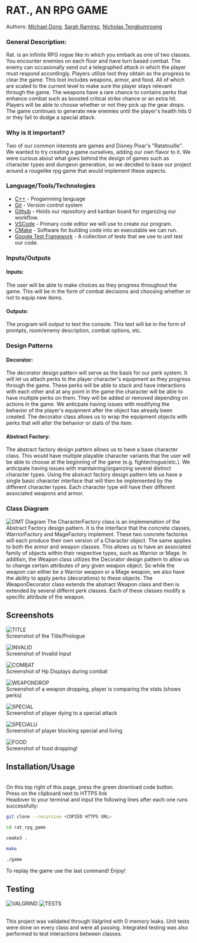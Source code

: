 # RAT., AN RPG GAME

Authors: [Michael Dong](https://github.com/toothnnail), [Sarah Ramirez](https://github.com/Sarah-Rami27), [Nicholas Tengbumroong](https://github.com/nicholastengbumroong)

### General Description:
>  
Rat. is an infinite RPG rogue like in which you embark as one of two classes. You encounter enemies on each floor and have turn based combat. The enemy can occasionally send out a telegraphed attack in which the player must respond accordingly. Players utilize loot they obtain as the progress to clear the game. This loot includes weapons, armor, and food. All of which are scaled to the current level to make sure the player stays relevant through the game. The weapons have a rare chance to contains perks that enhance combat such as boosted critical strike chance or an extra hit. Players will be able to choose whether or not they pick up the gear drops. The game continues to generate new enemies until the player's health hits 0 or they fail to dodge a special attack.
> 
### Why is it important?
Two of our common interests are games and Disney Pixar's "Ratatouille". We wanted to try creating a game ourselves, adding our own flavor to it. We were curious about what goes behind the design of games such as character types and dungeon generation, so we decided to base our project around a rougelike rpg game that would implement these aspects. 
> 
### Language/Tools/Technologies
* [C++](https://www.cplusplus.com/) - Progamming language
* [Git](https://git-scm.com/) - Version control system 
* [Github](https://github.com/) - Holds our repository and kanban board for organizing our workflow. 
* [VSCode](https://code.visualstudio.com/) - Primary code editor we will use to create our program.
* [CMake](https://cmake.org/) - Software for building code into an executable we can run. 
* [Google Test Framework](https://github.com/google/googletest) - A collection of tests that we use to unit test our code. 

### Inputs/Outputs <br/>
#### Inputs: 
  The user will be able to make choices as they progress throughout the game. This will be in the form of combat decisions and choosing whether or not to equip new items.  
#### Outputs: 
  The program will output to text the console. This text will be in the form of prompts, room/enemy description, combat options, etc.  

### Design Patterns <br/>
#### Decorator: 
The decorator design pattern will serve as the basis for our perk system. It will let us attach perks to the player character's equipment as they progress through the game. These perks will be able to stack and have interactions with each other and at any point in the game the character will be able to have multiple perks on them. They will be added or removed depending on actions in the game. We anticpate having issues with modifying the behavior of the player's equipment after the object has already been created. The decorator class allows us to wrap the equipment objects with perks that will alter the behavior or stats of the item.
#### Abstract Factory:
The abstract factory design pattern allows us to have a base character class. This would have multiple playable character variants that the user will be able to choose at the beginning of the game (e.g. fighter/rogue/etc.). We anticipate having issues with maintaining/organizing several distinct character types. Using the abstract factory design pattern lets us have a single basic character interface that will then be implemented by the different character types. Each character type will have their different associated weapons and armor.
 
### Class Diagram
![OMT Diagram](/DesignDocuments/OmtV6.png)
The CharacterFactory class is an implemenation of the Abstract Factory design pattern. It is the interface that the concrete classes, WarriorFactory and MageFactory implement. These two concrete factories will each produce their own version of a Character object. The same applies to both the armor and weapon classes. This allows us to have an associated family of objects within their respective types, such as Warrior or Mage.
In addition, the Weapon class utilizes the Decorator design pattern to allow us to change certain attributes of any given weapon object. So while the weapon can either be a Warrior weapon or a Mage weapon, we also have the ability to apply perks (decorations) to these objects. The WeaponDecorator class extends the abstract Weapon class and then is extended by several differnt perk classes. Each of these classes modify a specific attribute of the weapon. 

## Screenshots
![TITLE](/Screenshots/title.png)
<br /> Screenshot of the Title/Prologue

![INVALID](/Screenshots/invalidInput.png)
<br /> Screenshot of Invalid Input

![COMBAT](/Screenshots/combatHealth.png)
<br /> Screenshot of Hp Displays during combat

![WEAPONDROP](/Screenshots/WeaponDropComparison.png)
<br /> Screenshot of a weapon dropping, player is comparing the stats (shows perks)

![SPECIAL](/Screenshots/unblockedSpecial.png)
<br /> Screenshot of player dying to a special attack

![SPECIALU](/Screenshots/blockedSpecial.png)
<br /> Screenshot of player blocking special and living

![FOOD](/Screenshots/food.png)
<br /> Screenshot of food dropping!

## Installation/Usage
<br /> On this top right of this page, press the green download code button.
<br /> Press on the clipboard next to HTTPS link
<br /> Headover to your terminal and input the following lines after each one runs successfully:

```sh
git clone --recursive <COPIED HTTPS URL>

cd rat_rpg_game

cmake3 .

make

./game
```

To replay the game use the last command! Enjoy! <br />
## Testing

![VALGRIND](/Screenshots/valgrind.png)
![TESTS](/Screenshots/tests.png)

<br /> This project was validated through Valgrind with 0 memory leaks. Unit tests were done on every class and were all passing. Integrated testing was also performed to test interactions between classes. 
 

